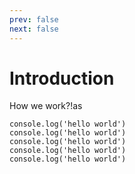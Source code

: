 ```yaml
---
prev: false
next: false
---
```


# Introduction


How we work?!as
```js{4}
console.log('hello world')
console.log('hello world')
console.log('hello world')
console.log('hello world')
console.log('hello world')
```